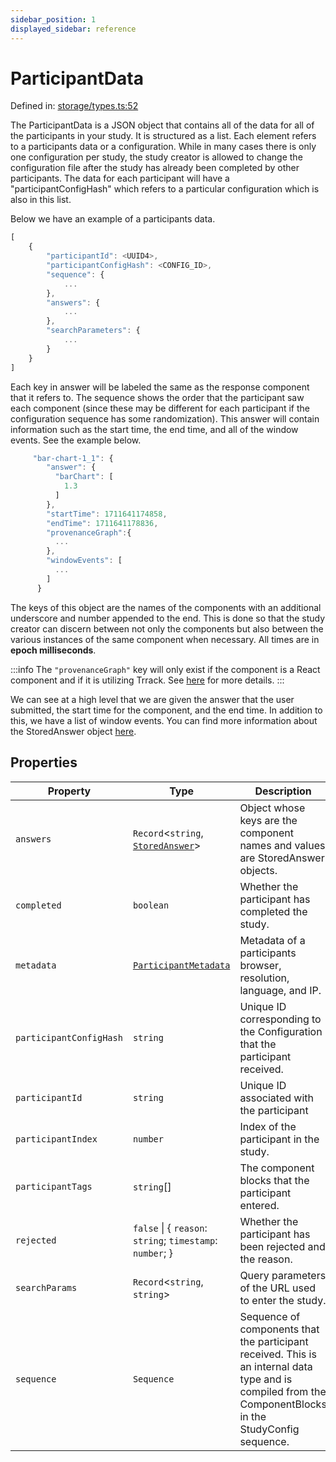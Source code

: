 ```yaml
---
sidebar_position: 1
displayed_sidebar: reference
---
```


# ParticipantData

Defined in: [storage/types.ts:52](https://github.com/revisit-studies/study/blob/91e343153031618f8f5789851e5b25c288bf8f4a/src/storage/types.ts#L52)

The ParticipantData is a JSON object that contains all of the data for all of the participants in your study. It is structured as a list. Each element refers to a participants data or a configuration. While in many cases there is only one configuration per study, the study creator is allowed to change the configuration file after the study has already been completed by other participants. The data for each participant will have a "participantConfigHash" which refers to a particular configuration which is also in this list.

Below we have an example of a participants data.
```js
[
    {
        "participantId": <UUID4>,
        "participantConfigHash": <CONFIG_ID>,
        "sequence": {
            ...
        },
        "answers": {
            ...
        },
        "searchParameters": {
            ...
        }
    }
]
```
Each key in answer will be labeled the same as the response component that it refers to. The sequence shows the order that the participant saw each component (since these may be different for each participant if the configuration sequence has some randomization). This answer will contain information such as the start time, the end time, and all of the window events. See the example below.

```js
     "bar-chart-1_1": {
        "answer": {
          "barChart": [
            1.3
          ]
        },
        "startTime": 1711641174858,
        "endTime": 1711641178836,
        "provenanceGraph":{
          ...
        },
        "windowEvents": [
          ...
        ]
      }
```
The keys of this object are the names of the components with an additional underscore and number appended to the end. This is done so that the study creator can discern between not only the components but also between the various instances of the same component when necessary. All times are in **epoch milliseconds**.

:::info
The `"provenanceGraph"` key will only exist if the component is a React component and if it is utilizing Trrack. See [here](../StoredAnswer) for more details.
:::

We can see at a high level that we are given the answer that the user submitted, the start time for the component, and the end time. In addition to this, we have a list of window events. You can find more information about the StoredAnswer object [here](../StoredAnswer).

## Properties

| Property | Type | Description | Defined in |
| ------ | ------ | ------ | ------ |
| <a id="answers"></a> `answers` | `Record`\<`string`, [`StoredAnswer`](StoredAnswer.md)\> | Object whose keys are the component names and values are StoredAnswer objects. | [storage/types.ts:62](https://github.com/revisit-studies/study/blob/91e343153031618f8f5789851e5b25c288bf8f4a/src/storage/types.ts#L62) |
| <a id="completed"></a> `completed` | `boolean` | Whether the participant has completed the study. | [storage/types.ts:68](https://github.com/revisit-studies/study/blob/91e343153031618f8f5789851e5b25c288bf8f4a/src/storage/types.ts#L68) |
| <a id="metadata"></a> `metadata` | [`ParticipantMetadata`](ParticipantMetadata.md) | Metadata of a participants browser, resolution, language, and IP. | [storage/types.ts:66](https://github.com/revisit-studies/study/blob/91e343153031618f8f5789851e5b25c288bf8f4a/src/storage/types.ts#L66) |
| <a id="participantconfighash"></a> `participantConfigHash` | `string` | Unique ID corresponding to the Configuration that the participant received. | [storage/types.ts:56](https://github.com/revisit-studies/study/blob/91e343153031618f8f5789851e5b25c288bf8f4a/src/storage/types.ts#L56) |
| <a id="participantid"></a> `participantId` | `string` | Unique ID associated with the participant | [storage/types.ts:54](https://github.com/revisit-studies/study/blob/91e343153031618f8f5789851e5b25c288bf8f4a/src/storage/types.ts#L54) |
| <a id="participantindex"></a> `participantIndex` | `number` | Index of the participant in the study. | [storage/types.ts:60](https://github.com/revisit-studies/study/blob/91e343153031618f8f5789851e5b25c288bf8f4a/src/storage/types.ts#L60) |
| <a id="participanttags"></a> `participantTags` | `string`[] | The component blocks that the participant entered. | [storage/types.ts:75](https://github.com/revisit-studies/study/blob/91e343153031618f8f5789851e5b25c288bf8f4a/src/storage/types.ts#L75) |
| <a id="rejected"></a> `rejected` | `false` \| \{ `reason`: `string`; `timestamp`: `number`; \} | Whether the participant has been rejected and the reason. | [storage/types.ts:70](https://github.com/revisit-studies/study/blob/91e343153031618f8f5789851e5b25c288bf8f4a/src/storage/types.ts#L70) |
| <a id="searchparams"></a> `searchParams` | `Record`\<`string`, `string`\> | Query parameters of the URL used to enter the study. | [storage/types.ts:64](https://github.com/revisit-studies/study/blob/91e343153031618f8f5789851e5b25c288bf8f4a/src/storage/types.ts#L64) |
| <a id="sequence"></a> `sequence` | `Sequence` | Sequence of components that the participant received. This is an internal data type and is compiled from the ComponentBlocks in the StudyConfig sequence. | [storage/types.ts:58](https://github.com/revisit-studies/study/blob/91e343153031618f8f5789851e5b25c288bf8f4a/src/storage/types.ts#L58) |
